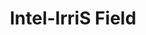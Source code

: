 ---
id: intel-irris_field
title: 4. Intel-IrriS Field
description: In this course, we will give guidelines on how to install the Intel-IrriS kits into the field.
difficulty: intermediary
delay_start: 0w
duration: 1w
---